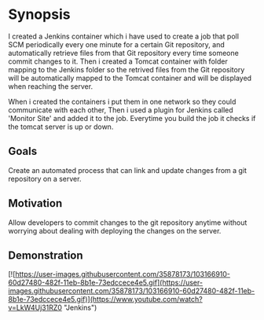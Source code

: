 # Synopsis

I created a Jenkins container which i have used to create a job that poll SCM periodically every one minute for a certain Git repository, and automatically retrieve files from that Git repository every time someone commit changes to it. Then i created a Tomcat container with folder mapping to the Jenkins folder so the retrived files from the Git repository will be automatically mapped to the Tomcat container and will be displayed when reaching the server.

When i created the containers i put them in one network so they could communicate with each other, Then i used a plugin for Jenkins called 'Monitor Site' and added it to the job. Everytime you build the job it checks if the tomcat server is up or down.

## Goals

Create an automated process that can link and update changes from a git repository on a server.

## Motivation

Allow developers to commit changes to the git repository anytime without worrying about dealing with deploying the changes on the server.

## Demonstration 

[![https://user-images.githubusercontent.com/35878173/103166910-60d27480-482f-11eb-8b1e-73edccece4e5.gif](https://user-images.githubusercontent.com/35878173/103166910-60d27480-482f-11eb-8b1e-73edccece4e5.gif)](https://www.youtube.com/watch?v=LkW4Uj31RZ0 "Jenkins")
